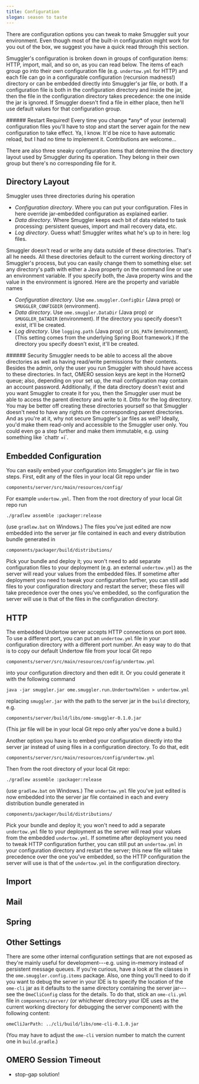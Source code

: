 ```yaml
---
title: Configuration
slogan: season to taste
---
```


<p class="intro"> 
There are configuration options you can tweak to make Smuggler suit your
environment. Even though most of the built-in configuration might work for
you out of the box, we suggest you have a quick read through this section. 
</p>

Smuggler's configuration is broken down in groups of configuration items:
HTTP, import, mail, and so on, as you can read below. The items of each
group go into their own configuration file (e.g. `undertow.yml` for HTTP)
and each file can go in a configurable configuration (recursion madness!)
directory or can be embedded directly into Smuggler's jar file, or both.
If a configuration file is both in the configuration directory and inside
the jar, then the file in the configuration directory takes precedence:
the one inside the jar is ignored. If Smuggler doesn't find a file in
either place, then he'll use default values for that configuration group.

<div class="pull-quote">
###### Restart Required!
Every time you change *any* of your (external) configuration files you'll
have to stop and start the server again for the new configuration to take
effect. Ya, I know. It'd be nice to have automatic reload, but I had no
time to implement it. Contributions are welcome...
</div>

There are also three sneaky configuration items that determine the directory
layout used by Smuggler during its operation. They belong in their own group
but there's no corresponding file for it.


Directory Layout
----------------
Smuggler uses three directories during his operation

* *Configuration directory*. Where you can put your configuration. Files in
here override jar-embedded configuration as explained earlier.
* *Data directory*. Where Smuggler keeps each bit of data related to task
processing: persistent queues, import and mail recovery data, etc.
* *Log directory*. Guess what! Smuggler writes what he's up to in here: log
files.

Smuggler doesn't read or write any data outside of these directories. That's
all he needs. All these directories default to the current working directory
of Smuggler's process, but you can easily change them to something else: set
any directory's path with either a Java property on the command line or use
an environment variable. If you specify both, the Java property wins and the
value in the environment is ignored. Here are the property and variable names

* *Configuration directory*. Use `ome.smuggler.ConfigDir` (Java prop) or
`SMUGGLER_CONFIGDIR` (environment).
* *Data directory*. Use `ome.smuggler.DataDir` (Java prop) or `SMUGGLER_DATADIR`
(environment). If the directory you specify doesn't exist, it'll be created.
* *Log directory*. Use `logging.path` (Java prop) or `LOG_PATH` (environment).
(This setting comes from the underlying Spring Boot framework.)
If the directory you specify doesn't exist, it'll be created.

<div class="pull-quote">
###### Security
Smuggler needs to be able to access all the above directories as well as
having read/write permissions for their contents. Besides the admin, only
the user you run Smuggler with should have access to these directories.
In fact, OMERO session keys are kept in the HornetQ queue; also, depending
on your set up, the mail configuration may contain an account password.
Additionally, if the data directory doesn't exist and you want Smuggler
to create it for you, then the Smuggler user must be able to access the
parent directory and write to it. Ditto for the log directory. You may be
better off creating these directories yourself so that Smuggler doesn't
need to have any rights on the corresponding parent directories.
And as you're at it, why not secure Smuggler's jar files as well? Ideally,
you'd make them read-only and accessible to the Smuggler user only. You
could even go a step further and make them immutable, e.g. using something
like `chattr +i`.
</div>


Embedded Configuration
----------------------
You can easily embed your configuration into Smuggler's jar file in two
steps. First, edit any of the files in your local Git repo under

    components/server/src/main/resources/config/

For example `undertow.yml`. Then from the root directory of your local
Git repo run

    ./gradlew assemble :packager:release

(use `gradlew.bat` on Windows.) The files you've just edited are now embedded
into the server jar file contained in each and every distribution bundle
generated in

    components/packager/build/distributions/

Pick your bundle and deploy it; you won't need to add separate configuration
files to your deployment (e.g. an external `undertow.yml`) as the server will
read your values from the embedded files. If sometime after deployment you
need to tweak your configuration further, you can still add files to your
configuration directory and restart the server; these files will take
precedence over the ones you've embedded, so the configuration the server
will use is that of the files in the configuration directory.


HTTP
----
The embedded Undertow server accepts HTTP connections on port `8000`. To use
a different port, you can put an `undertow.yml` file in your configuration
directory with a different port number. An easy way to do that is to copy our
default Undertow file from your local Git repo

    components/server/src/main/resources/config/undertow.yml

into your configuration directory and then edit it. Or you could generate it
with the following command

    java -jar smuggler.jar ome.smuggler.run.UndertowYmlGen > undertow.yml

replacing `smuggler.jar` with the path to the server jar in the `build`
directory, e.g.

    components/server/build/libs/ome-smuggler-0.1.0.jar

(This jar file will be in your local Git repo only after you've done a build.)

Another option you have is to embed your configuration directly into the
server jar instead of using files in a configuration directory. To do that,
edit

    components/server/src/main/resources/config/undertow.yml

Then from the root directory of your local Git repo:

    ./gradlew assemble :packager:release

(use `gradlew.bat` on Windows.) The `undertow.yml` file you've just edited is
now embedded into the server jar file contained in each and every distribution
bundle generated in

    components/packager/build/distributions/

Pick your bundle and deploy it; you won't need to add a separate `undertow.yml`
file to your deployment as the server will read your values from the embedded
`undertow.yml`. If sometime after deployment you need to tweak HTTP configuration
further, you can still put an `undertow.yml` in your configuration directory
and restart the server; this new file will take precedence over the one you've
embedded, so the HTTP configuration the server will use is that of the
`undertow.yml` in the configuration directory.

Import
------

Mail
----

Spring
------

Other Settings
--------------
There are some other internal configuration settings that are not exposed as
they're mainly useful for development---e.g. using in-memory instead of
persistent message queues. If you're curious, have a look at the classes in
the `ome.smuggler.config.items` package. Also, one thing you'll need to do
if you want to debug the server in your IDE is to specify the location of
the `ome-cli` jar as it defaults to the same directory containing the server
jar---see the `OmeCliConfig` class for the details. To do that, stick an
`ome-cli.yml` file in `components/server/` (or whichever directory your IDE
uses as the current working directory for debugging the server component)
with the following content:

    omeCliJarPath: ../cli/build/libs/ome-cli-0.1.0.jar

(You may have to adjust the `ome-cli` version number to match the current one
in `build.gradle`.)


OMERO Session Timeout
---------------------
- stop-gap solution!
